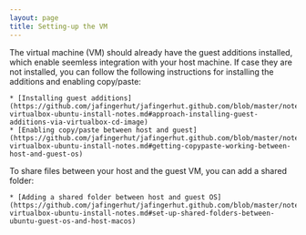 ```yaml
---
layout: page
title: Setting-up the VM
---
```


The virtual machine (VM) should already have the guest additions installed,
which enable seemless integration with your host machine. If case they are not
installed, you can follow the following instructions for installing the
additions and enabling copy/paste:

    * [Installing guest additions](https://github.com/jafingerhut/jafingerhut.github.com/blob/master/notes/macos-virtualbox-ubuntu-install-notes.md#approach-installing-guest-additions-via-virtualbox-cd-image)
    * [Enabling copy/paste between host and guest](https://github.com/jafingerhut/jafingerhut.github.com/blob/master/notes/macos-virtualbox-ubuntu-install-notes.md#getting-copypaste-working-between-host-and-guest-os)

To share files between your host and the guest VM, you can add a shared folder:
 
    * [Adding a shared folder between host and guest OS](https://github.com/jafingerhut/jafingerhut.github.com/blob/master/notes/macos-virtualbox-ubuntu-install-notes.md#set-up-shared-folders-between-ubuntu-guest-os-and-host-macos)
